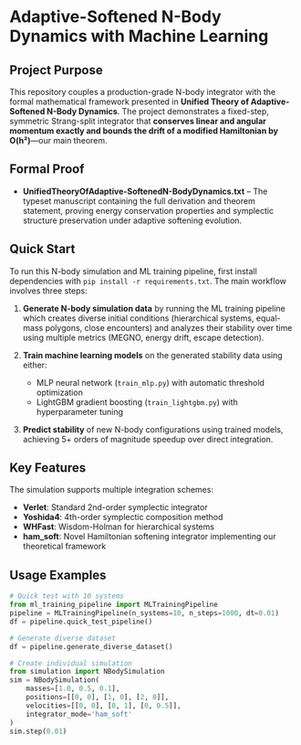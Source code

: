 # Adaptive-Softened N-Body Dynamics with Machine Learning

## Project Purpose

This repository couples a production-grade N-body integrator with the formal mathematical framework presented in **Unified Theory of Adaptive-Softened N-Body Dynamics**. The project demonstrates a fixed-step, symmetric Strang-split integrator that **conserves linear and angular momentum exactly and bounds the drift of a modified Hamiltonian by O(h²)**—our main theorem.

## Formal Proof

* **UnifiedTheoryOfAdaptive-SoftenedN-BodyDynamics.txt** – The typeset manuscript containing the full derivation and theorem statement, proving energy conservation properties and symplectic structure preservation under adaptive softening evolution.

## Quick Start

To run this N-body simulation and ML training pipeline, first install dependencies with `pip install -r requirements.txt`. The main workflow involves three steps:

1. **Generate N-body simulation data** by running the ML training pipeline which creates diverse initial conditions (hierarchical systems, equal-mass polygons, close encounters) and analyzes their stability over time using multiple metrics (MEGNO, energy drift, escape detection).

2. **Train machine learning models** on the generated stability data using either:
   - MLP neural network (`train_mlp.py`) with automatic threshold optimization
   - LightGBM gradient boosting (`train_lightgbm.py`) with hyperparameter tuning

3. **Predict stability** of new N-body configurations using trained models, achieving 5+ orders of magnitude speedup over direct integration.

## Key Features

The simulation supports multiple integration schemes:
- **Verlet**: Standard 2nd-order symplectic integrator
- **Yoshida4**: 4th-order symplectic composition method
- **WHFast**: Wisdom-Holman for hierarchical systems
- **ham_soft**: Novel Hamiltonian softening integrator implementing our theoretical framework

## Usage Examples
```python
# Quick test with 10 systems
from ml_training_pipeline import MLTrainingPipeline
pipeline = MLTrainingPipeline(n_systems=10, n_steps=1000, dt=0.01)
df = pipeline.quick_test_pipeline()

# Generate diverse dataset
df = pipeline.generate_diverse_dataset()

# Create individual simulation
from simulation import NBodySimulation
sim = NBodySimulation(
    masses=[1.0, 0.5, 0.1],
    positions=[[0, 0], [1, 0], [2, 0]],
    velocities=[[0, 0], [0, 1], [0, 0.5]],
    integrator_mode='ham_soft'
)
sim.step(0.01)
